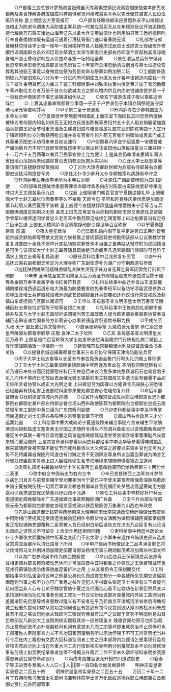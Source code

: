 <!-- { "loadSidebar": true } -->
　　○户部覆三边总督叶梦熊疏言叛贼虽灭库藏俱空镇民流离宜加赈恤查本部先发银两及各省转解各府库银应将存剩俱解灵州横城召买本色以实仓储其被害人民设法赈济务称  皇上悯念边方至意报可
　　○户部言经略侍郎宋应昌题称永平山海额设刍粮止为防虏今调集大兵防倭主客兵饷一时兼应召买无从先年顾巡抚议开海运拨临德仓粮数万石繇天津达山海至辽东以备大兵支用诚便计也所用船只篙工悉听抚臣酌行奉旨备倭粮饷既有运道可通着行漕抚等衙门速以备春防无误
　　○礼部左侍郎兼翰林院侍读学士张一桂卒一桂河南祥符县人繇隆庆戊辰进士改庶吉士授编修升修撰侍读调南职方员外郎历司业祭酒加太常寺卿南京吏部右侍郎改今官部称其直谅禔身端严造士曾侍讲帏应从优恤命与祭一坛特给全葬
　　○原任漕运总兵怀宁侯孙世忠卒男承恩奏乞恤典部言世忠历官三十年掌府总漕忠勤清白例当与祭七坛造坟安葬若其驰驱王事竟以身殉宜加祭为劳臣劝命与祭葬如例加祭二坛　　○工部题铸造制钱九万锭旧规以六分为率一分进内府司钥库五分进太仓计每年该铸送内库钱一万五千锭昨奉明旨再送内库五千锭工科都给事中刘弘宝执奏内供赏赉非加于昔羽檄旁午军兴取给太仓者万倍于昔奈何欲减太仓之额以增内供且内库进钱铺垫银岁费一千一百有奇炉商困苦不堪乞谕铸进如例从之
　　○癸亥宁镇游击龚子敬以乘胜追虏阵亡
　　○  上嘉其忠勇命赠都督佥事荫一子正千户世袭仍于本镇立祠祭祀游守梁琦马承光等查明并祠
　　○甲子祭二皇于景惠殿
　　○升鸿胪寺右少卿韩国宝为本寺左少卿
　　○宁夏督抚叶梦熊题哱贼倡乱上而宗室下而四民其间忠愤所激横被锋刃者何限内知名如庆宪王正妃方氏游击陈栋等男妇共五十余人蹈刃捐躯请加旌恤兵部谓王妃全节增重天潢及生儒男妇应与赠褒事属礼部其武职陈栋等四十人宜行宁镇建祠列位岁时致祭用慰忠魂并查有官者作何升荫无官者作何赠恤或表其门或志其墓垂芳图史示劝将来奉旨如议速行
　　○户部题春汛伊迩宁绍温嘉一带倭警戒严储饷徵兵万不容已抚臣常居敬按臣李以唐议将该省田地山荡每亩量派三厘共银一十二万六千五百两藉以餋兵卫民事宜停止允为便计  上是其言仍命清查嘉靖年间该省田地山荡银两未经蠲除曾否支销乾没抚按从实以闻
　　○乙丑大学士赵志皋等奏请御门宣捷献俘受贺报闻
　　○丁卯升大理寺卿赵世卿为兵部右侍郎兼右佥都御史巡抚河南提督军务
　　○原任太仆寺少卿升太仆寺卿施策以病辞新命许之
　　○升鸿胪寺左寺丞李承华为本寺右少卿
　　○补原任广西副使杨佩为四川副使
　　○刑部审具叛贼哱承恩等罪状命磔哱承恩何应时陈雷白鸾陈继武斩哱承宠哱洪大王文德各枭示九边
　　○戊辰  上御皇极门朝百官宣宁夏擒逆捷礼毕  上憩暖阁大学士赵志皋张位面奏臣等久不奉瞻  天颜今见  圣容和晬曷胜庆幸伏愿更加调燮慎节起居又奏西夏荡平皆赖  皇上威德今宣捷献俘欣逢盛典惟倭贼未宁臣等当与兵部商确调度定期剿灭无劳  圣虑上曰先生等宜与兵部相机剿除志皋又奏原任总督魏学曾蒙以缓师逮问学曾忠义老臣军中勤劳颇见成绩乞赐宽宥上曰功魁罪首自有定夺二臣承旨退  上御五凤楼鸿胪寺官奏献俘刑部引俘见毕百官称贺
　　○以宁夏奏捷祭告  郊  庙
　　○夜火星犯氐宿
　　○己巳御札谕内阁宁夏平定逆党已正典刑皆我  祖宗威灵默佑卿等赞猷文武效力朕甚嘉之督抚镇巡将吏待勘明该部从公议奏魏学曾虽复城堡四十余处不能早计定乱功魁实罪首也本当置之重典姑从轻夺职为民回籍当差可传与该部知大学士赵志皋等随具疏谢是日命阁臣凡遇常朝御门侍班时可登阶于滴水上站立志皋等复具疏谢
　　○原任兵科给事中吕兆熊复补原官　　○庚午升巡抚云南右副都御史吴定为大理寺卿广东副使游朴为湖广分守荆西道右参政
　　○巡抚陕西姚继可题贼虏倡乱关陕生灵死于锋刃者无算乞将军囚暂免行刑疏下刑部
　　○辛未  圣母慈圣宣文明肃皇太后万寿圣节赐辅臣赵志皋张位讲官陈于陛等各金银万寿字金篆字金书红黄符有差
　　○礼科左给事中曲迁乔言山东北联畿辅南接徐淮西通运道东临大海最为防倭要害欲免春季班军以备防守添留武德参游以资弹压及增土兵整器械浚城池训武艺皆绸缪至计兵部覆如迁乔议请行京营戎政及蓟镇山东督抚衙门区画以闻诏可
　　○壬申以  圣母慈圣宣文明肃皇太后万寿圣节赐辅臣赵志皋张位讲官陈于陛等各银纻有差
　　○礼科给事中王佐疏劾礼部郎中姜镜并及其与大学士赵志皋辩折语谓镜当罢志皋既致人疑当敕吏部会推阁臣协赞奉旨辅臣志皋忠诚为国眷倚方新着安心办事姜镜造言诳惑姑夺职为民
　　○甲戌冬至大祀  天于  圜丘遣公徐文璧恭代
　　○遣侯张炳等祭  九陵伯张元善祭  恭仁康定景皇帝陵寝左都督李鹤祭  庄敬  哀冲二太子坟所
　　○乙亥  圣母慈圣宣文明肃皇太后万寿节  上御皇极门百官称贺大学士赵志皋张位再诣隆宗门行庆祝礼赐二辅臣上尊珍馔加赐酒饭一卓烧割一分
　　○铸管理苏松常镇粮储水利及提督备倭佥书各关防　　○以提督京城巡捕署都督佥事宋三省充协守保镇天津海防副总兵官
　　○丙子大学士赵志皋等以长至令节奉旨免贺诣会极门行叩头礼仍赐上尊珍馔
　　○丁丑大学士赵志皋奏部臣姜镜疏摘中官而连及臣此在  圣明有洞察廷臣有公论乃镜已奉处分而臣犹蒙慰任科臣王佐恐后来议论愈多体统愈亵诚药石也易言君子见几而作不俟终日乞放臣去亟催元辅王锡爵前来主特国政又多选词臣有器量才品如王佐所言者协赞以成正大光明之业  上曰卿忠劳为国眷以方隆谗言巧诬朕心洞悉镜已经黜再有挟私害正者部院科道参来重处卿宜安心佐理勿复介怀
　　○命后军都督府佥书杜桐提督京城内外巡捕　　○戊寅升协理京营戎政兵部左侍郎周世选为都察院右都御史兼户部右侍郎总督仓场山西布政使陈荐为都察院右佥都御史巡抚云南赞理军务工部郎中黄曰谨为广东按察司副使
　　○己卯吏科都给事中李汝华等掌河南道御史刘士忠等各条陈明岁京察事宜章下所司
　　○调山西右参政吕三才分巡冀北道
　　○工科给事中曹大咸疏论宁夏通政穆来辅佥事随府言来辅生平缩朒淟涊阅视蓟昌虚文塞责素无许国之忠随府令滑以不简调兵备密云以贪残勘夤缘起守躐宪关中莫展一筹惟日承党馨之风旨迨叛贼据城勾虏甘受禁锢含垢事讐廉耻尽丧罢来辅而重治随府  上是其言命该科参看以闻吏科都给事中李汝华等参看得哱贼倡乱穆来辅随府身被牢笼不能仗节而死科臣责以大义何说之辞要以来辅乡官也无可为之势不死特庸庸自保随府司道也有讨贼之责不死则降志辱身所议当罢当罪诚为确言乞行彼处按臣勘实具奏上曰人臣临难偷生名节扫地穆来辅随府俱着锦衣卫逮问
　　○庚辰礼部尚书兼翰林院学士李长春再乞省墓命驰驿回仍给路费银三十两纻丝二表里
　　○改中府佥书倪尚忠为右府佥书
　　○辛巳总督陕西三边军务叶梦熊以病乞归且言与前督臣魏学曾功罪相同今宁夏已平学曾未蒙宽宥臣愧愈深臣病愈剧奉旨宁夏被贼伤残一切善后事宜全赖总督倡率各官抚循区处梦熊功高望著向用方殷岂可引疾求退宜保民靖塞以纾西顾不允辞
　　○原任工科给事中林材除补户科云南道御史周维翰除补广东道福建佥事章邦翰除湖广兵备
　　○壬午升兵部左侍郎徐元泰为都察院右都御史协理京营戎政以狭西按察使万象春为山西右布政使
　　○先是山西道御史钱梦得疏参南京大理寺卿宋仕南京通政使杨廷相谓仕昔按吴中阿附相门至抚真定受馈遗克粮饷廷相作令黩货物议沸腾为谏垣保辅臣保冢宰借察害正招权通贿吏部覆称二臣曾被人言已经剖白前后请告志在决去乃台臣复有此论当出风闻之误然义不可留矣  上命宋仕杨廷相俱回籍
　　○吏科给事中杨廷兰疏论太仆寺少卿张文熙曩按越中叛军之变闭门不出太常寺少卿朱来远作令贿谋吏部典选卖官鬻爵宜亟罢斥以清仕路章下所司　　○甲申户部尚书杨俊民正二品考满复职乞将父杨博照马文升例进勋加赠吏部覆请得旨杨博历事三朝勋猷茂著准加赠左柱国太师
　　○以湖广右参政吴中传为陕西按察使
　　○命山西总兵王保蓟镇总兵张邦奇互相更调兵部言邦奇被论乞休而才可驱策晋中宜得镇重之帅弹压之王保身轻战阵勇冠戎行蓟镇防虏防倭保骁雄足备折冲之用  上从其奏仍令王保刻期交代
　　○工科都给事中刘弘宝会推议审之例甚公典也久而成套宜预分一单各摅所见先期交送届期画题则当事之权不分亦可广集思之益昨见犯人李材囊头钳足卫士咨嗟有泣下者彼何私何德岂非人心有公论乎魏学曾值宁夏之变经画苦心虽平定收功在新督臣然兵变以来拮据料理当功过相准者也城工叙功一节议论纷纭该部折衷量叙内外臣工蒙颁当有差而诸臣先后恳辞或者恩数过隆义有不安者在乎乃若南京开浚城河浙省修筑海塘视城工轻重久暂何如亦从叙功之例何也且有赏必有罚今议赏则欲从厚即苏松水利未成且有不叙之嗟议罚则欲从轻即河工隳误罚俸且有过严之议起于赏罚不明旧例易沿耳乞敕部议凡新创大工或照例核实题叙其余一应修理虽关  陵寝宫阙勿叙可也即当叙亦止赏赉纪录不必升授爵秩可也间有蒙赏未几而工即隳坏即重惩罚治不止罚俸可也工部覆称人臣随事宣力义不言功国家因事酬劳所以示劝但锡予不可无辨赏罚尤当并行今后在内工程但有文武大臣科道监阅者工完之日本部将内监题请乞恩事理行监视官核实然后分别上请在外重大河工先行按臣核实亦照例分别覆叙其余不论创建修理果有劳绩止拟赏赉纪录重者加俸不得概议升荫若工作不坚未久隳坏部科查明参究原得恩典请旨禠夺命如议行
　　○丙戌考选推官张允升授四川道试御史
　　○宴泰宁等卫进贺冬至夷人火人□＜人＞等一百四名命侯吴继爵待
　　明神宗显皇帝实录卷之二百五十四
　　明神宗显皇帝实录卷之二百五十五
　　万历二十年十二月丁亥朔命教习庶吉士礼部尚书兼翰林院学士罗万化延绥巡抚兵部左侍郎兼右佥都御史贾仁元各回部管事
